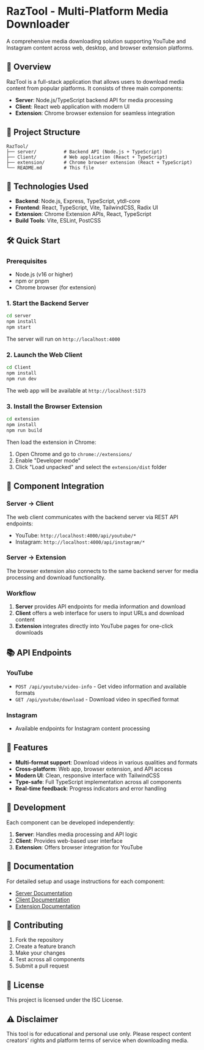 # RazTool - Multi-Platform Media Downloader

A comprehensive media downloading solution supporting YouTube and Instagram content across web, desktop, and browser extension platforms.

## 🚀 Overview

RazTool is a full-stack application that allows users to download media content from popular platforms. It consists of three main components:

- **Server**: Node.js/TypeScript backend API for media processing
- **Client**: React web application with modern UI
- **Extension**: Chrome browser extension for seamless integration

## 📁 Project Structure

```
RazTool/
├── server/          # Backend API (Node.js + TypeScript)
├── Client/          # Web application (React + TypeScript)
├── extension/       # Chrome browser extension (React + TypeScript)
└── README.md        # This file
```

## 🔧 Technologies Used

- **Backend**: Node.js, Express, TypeScript, ytdl-core
- **Frontend**: React, TypeScript, Vite, TailwindCSS, Radix UI
- **Extension**: Chrome Extension APIs, React, TypeScript
- **Build Tools**: Vite, ESLint, PostCSS

## 🛠️ Quick Start

### Prerequisites

- Node.js (v16 or higher)
- npm or pnpm
- Chrome browser (for extension)

### 1. Start the Backend Server

```bash
cd server
npm install
npm start
```

The server will run on `http://localhost:4000`

### 2. Launch the Web Client

```bash
cd Client
npm install
npm run dev
```

The web app will be available at `http://localhost:5173`

### 3. Install the Browser Extension

```bash
cd extension
npm install
npm run build
```

Then load the extension in Chrome:
1. Open Chrome and go to `chrome://extensions/`
2. Enable "Developer mode"
3. Click "Load unpacked" and select the `extension/dist` folder

## 🔗 Component Integration

### Server → Client
The web client communicates with the backend server via REST API endpoints:
- YouTube: `http://localhost:4000/api/youtube/*`
- Instagram: `http://localhost:4000/api/instagram/*`

### Server → Extension
The browser extension also connects to the same backend server for media processing and download functionality.

### Workflow
1. **Server** provides API endpoints for media information and download
2. **Client** offers a web interface for users to input URLs and download content
3. **Extension** integrates directly into YouTube pages for one-click downloads

## 📚 API Endpoints

### YouTube
- `POST /api/youtube/video-info` - Get video information and available formats
- `GET /api/youtube/download` - Download video in specified format

### Instagram
- Available endpoints for Instagram content processing

## 🎯 Features

- **Multi-format support**: Download videos in various qualities and formats
- **Cross-platform**: Web app, browser extension, and API access
- **Modern UI**: Clean, responsive interface with TailwindCSS
- **Type-safe**: Full TypeScript implementation across all components
- **Real-time feedback**: Progress indicators and error handling

## 🚦 Development

Each component can be developed independently:

1. **Server**: Handles media processing and API logic
2. **Client**: Provides web-based user interface
3. **Extension**: Offers browser integration for YouTube

## 📖 Documentation

For detailed setup and usage instructions for each component:

- [Server Documentation](./server/README.md)
- [Client Documentation](./Client/README.md)  
- [Extension Documentation](./extension/README.md)

## 🤝 Contributing

1. Fork the repository
2. Create a feature branch
3. Make your changes
4. Test across all components
5. Submit a pull request

## 📄 License

This project is licensed under the ISC License.

## ⚠️ Disclaimer

This tool is for educational and personal use only. Please respect content creators' rights and platform terms of service when downloading media.